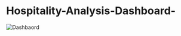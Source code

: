 # Hospitality-Analysis-Dashboard-

![Dashbaord](https://github.com/user-attachments/assets/f8eb5b61-0aea-4f2e-89fb-234d64572b35)


